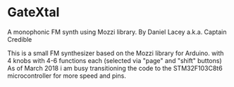 # GateXtal
A monophonic FM synth using Mozzi library. By Daniel Lacey a.k.a. Captain Credible

This is a small FM synthesizer based on the Mozzi library for Arduino. 
with 4 knobs with 4-6 functions each (selected via "page" and "shift" buttons)
As of March 2018 i am busy transitioning the code to the STM32F103C8t6 microcontroller for more speed and pins.
